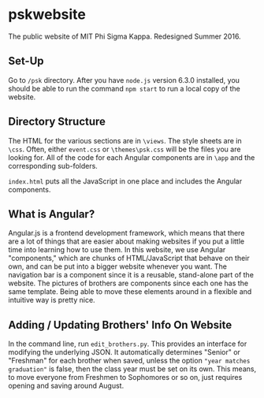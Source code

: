 # pskwebsite

The public website of MIT Phi Sigma Kappa. Redesigned Summer 2016. 

## Set-Up

Go to `/psk` directory. After you have `node.js` version 6.3.0 installed, you should be able to run the command `npm start` to run a local copy of the website. 

## Directory Structure

The HTML for the various sections are in `\views`. The style sheets are in `\css`. Often, either `event.css` or `\themes\psk.css` will be the files you are looking for. All of the code for each Angular components are in `\app` and the corresponding sub-folders. 

`index.html` puts all the JavaScript in one place and includes the Angular components.

## What is Angular?

Angular.js is a frontend development framework, which means that there are a lot of things that are easier about making websites if you put a little time into learning how to use them. In this website, we use Angular "components," which are chunks of HTML/JavaScript that behave on their own, and can be put into a bigger website whenever you want. The navigation bar is a component since it is a reusable, stand-alone part of the website. The pictures of brothers are components since each one has the same template. Being able to move these elements around in a flexible and intuitive way is pretty nice. 

## Adding / Updating Brothers' Info On Website

In the command line, run `edit_brothers.py`. This provides an interface for modifying the underlying JSON. It automatically determines "Senior" or "Freshman" for each brother when saved, unless the option `"year matches graduation"` is false, then the class year must be set on its own. This means, to move everyone from Freshmen to Sophomores or so on, just requires opening and saving around August. 
